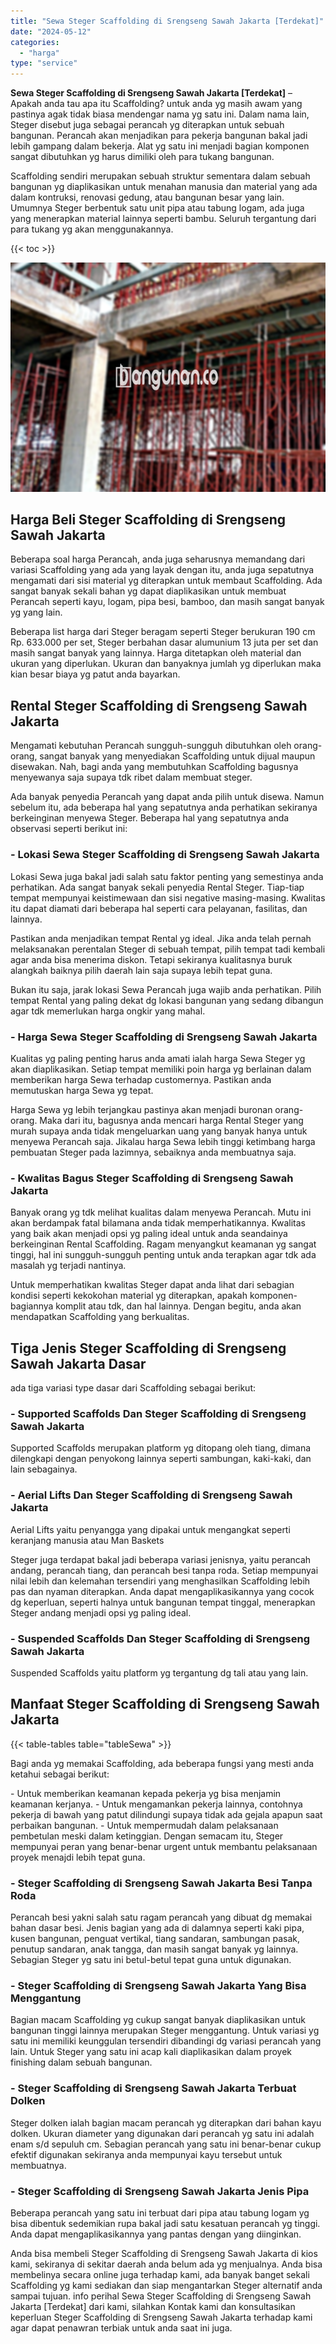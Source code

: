 ```yaml
---
title: "Sewa Steger Scaffolding di Srengseng Sawah Jakarta [Terdekat]"
date: "2024-05-12"
categories: 
  - "harga"
type: "service"
---
```


**Sewa Steger Scaffolding di Srengseng Sawah Jakarta \[Terdekat\]** – Apakah anda tau apa itu Scaffolding? untuk anda yg masih awam yang pastinya agak tidak biasa mendengar nama yg satu ini. Dalam nama lain, Steger disebut juga sebagai perancah yg diterapkan untuk sebuah bangunan. Perancah akan menjadikan para pekerja bangunan bakal jadi lebih gampang dalam bekerja. Alat yg satu ini menjadi bagian komponen sangat dibutuhkan yg harus dimiliki oleh para tukang bangunan.

Scaffolding sendiri merupakan sebuah struktur sementara dalam sebuah bangunan yg diaplikasikan untuk menahan manusia dan material yang ada dalam kontruksi, renovasi gedung, atau bangunan besar yang lain. Umumnya Steger berbentuk satu unit pipa atau tabung logam, ada juga yang menerapkan material lainnya seperti bambu. Seluruh tergantung dari para tukang yg akan menggunakannya.

{{< toc >}}

![Sewa Steger Scaffolding di Srengseng Sawah Jakarta [Terdekat]](/images/sewa-scaffolding-steger-17.png)

## Harga Beli Steger Scaffolding di Srengseng Sawah Jakarta

Beberapa soal harga Perancah, anda juga seharusnya memandang dari variasi Scaffolding yang ada yang layak dengan itu, anda juga sepatutnya mengamati dari sisi material yg diterapkan untuk membaut Scaffolding. Ada sangat banyak sekali bahan yg dapat diaplikasikan untuk membuat Perancah seperti kayu, logam, pipa besi, bamboo, dan masih sangat banyak yg yang lain.

Beberapa list harga dari Steger beragam seperti Steger berukuran 190 cm Rp. 633.000 per set, Steger berbahan dasar alumunium 13 juta per set dan masih sangat banyak yang lainnya. Harga ditetapkan oleh material dan ukuran yang diperlukan. Ukuran dan banyaknya jumlah yg diperlukan maka kian besar biaya yg patut anda bayarkan.

## Rental Steger Scaffolding di Srengseng Sawah Jakarta

Mengamati kebutuhan Perancah sungguh-sungguh dibutuhkan oleh orang-orang, sangat banyak yang menyediakan Scaffolding untuk dijual maupun disewakan. Nah, bagi anda yang membutuhkan Scaffolding bagusnya menyewanya saja supaya tdk ribet dalam membuat steger.

Ada banyak penyedia Perancah yang dapat anda pilih untuk disewa. Namun sebelum itu, ada beberapa hal yang sepatutnya anda perhatikan sekiranya berkeinginan menyewa Steger. Beberapa hal yang sepatutnya anda observasi seperti berikut ini:

### \- Lokasi Sewa Steger Scaffolding di Srengseng Sawah Jakarta

Lokasi Sewa juga bakal jadi salah satu faktor penting yang semestinya anda perhatikan. Ada sangat banyak sekali penyedia Rental Steger. Tiap-tiap tempat mempunyai keistimewaan dan sisi negative masing-masing. Kwalitas itu dapat diamati dari beberapa hal seperti cara pelayanan, fasilitas, dan lainnya.

Pastikan anda menjadikan tempat Rental yg ideal. Jika anda telah pernah melaksanakan perentalan Steger di sebuah tempat, pilih tempat tadi kembali agar anda bisa menerima diskon. Tetapi sekiranya kualitasnya buruk alangkah baiknya pilih daerah lain saja supaya lebih tepat guna.

Bukan itu saja, jarak lokasi Sewa Perancah juga wajib anda perhatikan. Pilih tempat Rental yang paling dekat dg lokasi bangunan yang sedang dibangun agar tdk memerlukan harga ongkir yang mahal.

### \- Harga Sewa Steger Scaffolding di Srengseng Sawah Jakarta

Kualitas yg paling penting harus anda amati ialah harga Sewa Steger yg akan diaplikasikan. Setiap tempat memiliki poin harga yg berlainan dalam memberikan harga Sewa terhadap customernya. Pastikan anda memutuskan harga Sewa yg tepat.

Harga Sewa yg lebih terjangkau pastinya akan menjadi buronan orang-orang. Maka dari itu, bagusnya anda mencari harga Rental Steger yang murah supaya anda tidak mengeluarkan uang yang banyak hanya untuk menyewa Perancah saja. Jikalau harga Sewa lebih tinggi ketimbang harga pembuatan Steger pada lazimnya, sebaiknya anda membuatnya saja.

### \- Kwalitas Bagus Steger Scaffolding di Srengseng Sawah Jakarta

Banyak orang yg tdk melihat kualitas dalam menyewa Perancah. Mutu ini akan berdampak fatal bilamana anda tidak memperhatikannya. Kwalitas yang baik akan menjadi opsi yg paling ideal untuk anda seandainya berkeinginan Rental Scaffolding. Ragam menyangkut keamanan yg sangat tinggi, hal ini sungguh-sungguh penting untuk anda terapkan agar tdk ada masalah yg terjadi nantinya.

Untuk memperhatikan kwalitas Steger dapat anda lihat dari sebagian kondisi seperti kekokohan material yg diterapkan, apakah komponen-bagiannya komplit atau tdk, dan hal lainnya. Dengan begitu, anda akan mendapatkan Scaffolding yang berkualitas.

## Tiga Jenis Steger Scaffolding di Srengseng Sawah Jakarta Dasar

ada tiga variasi type dasar dari Scaffolding sebagai berikut:

### \- Supported Scaffolds Dan Steger Scaffolding di Srengseng Sawah Jakarta

Supported Scaffolds merupakan platform yg ditopang oleh tiang, dimana dilengkapi dengan penyokong lainnya seperti sambungan, kaki-kaki, dan lain sebagainya.

### \- Aerial Lifts Dan Steger Scaffolding di Srengseng Sawah Jakarta

Aerial Lifts yaitu penyangga yang dipakai untuk mengangkat seperti keranjang manusia atau Man Baskets

Steger juga terdapat bakal jadi beberapa variasi jenisnya, yaitu perancah andang, perancah tiang, dan perancah besi tanpa roda. Setiap mempunyai nilai lebih dan kelemahan tersendiri yang menghasilkan Scaffolding lebih pas dan nyaman diterapkan. Anda dapat mengaplikasikannya yang cocok dg keperluan, seperti halnya untuk bangunan tempat tinggal, menerapkan Steger andang menjadi opsi yg paling ideal.

### \- Suspended Scaffolds Dan Steger Scaffolding di Srengseng Sawah Jakarta

Suspended Scaffolds yaitu platform yg tergantung dg tali atau yang lain.

## Manfaat Steger Scaffolding di Srengseng Sawah Jakarta

{{< table-tables table="tableSewa" >}}

Bagi anda yg memakai Scaffolding, ada beberapa fungsi yang mesti anda ketahui sebagai berikut:

\- Untuk memberikan keamanan kepada pekerja yg bisa menjamin keamanan kerjanya. - Untuk mengamankan pekerja lainnya, contohnya pekerja di bawah yang patut dilindungi supaya tidak ada gejala apapun saat perbaikan bangunan. - Untuk mempermudah dalam pelaksanaan pembetulan meski dalam ketinggian. Dengan semacam itu, Steger mempunyai peran yang benar-benar urgent untuk membantu pelaksanaan proyek menajdi lebih tepat guna.

### \- Steger Scaffolding di Srengseng Sawah Jakarta Besi Tanpa Roda

Perancah besi yakni salah satu ragam perancah yang dibuat dg memakai bahan dasar besi. Jenis bagian yang ada di dalamnya seperti kaki pipa, kusen bangunan, penguat vertikal, tiang sandaran, sambungan pasak, penutup sandaran, anak tangga, dan masih sangat banyak yg lainnya. Sebagian Steger yg satu ini betul-betul tepat guna untuk digunakan.

### \- Steger Scaffolding di Srengseng Sawah Jakarta Yang Bisa Menggantung

Bagian macam Scaffolding yg cukup sangat banyak diaplikasikan untuk bangunan tinggi lainnya merupakan Steger menggantung. Untuk variasi yg satu ini memiliki keunggulan tersendiri dibandingi dg variasi perancah yang lain. Untuk Steger yang satu ini acap kali diaplikasikan dalam proyek finishing dalam sebuah bangunan.

### \- Steger Scaffolding di Srengseng Sawah Jakarta Terbuat Dolken

Steger dolken ialah bagian macam perancah yg diterapkan dari bahan kayu dolken. Ukuran diameter yang digunakan dari perancah yg satu ini adalah enam s/d sepuluh cm. Sebagian perancah yang satu ini benar-benar cukup efektif digunakan sekiranya anda mempunyai kayu tersebut untuk membuatnya.

### \- Steger Scaffolding di Srengseng Sawah Jakarta Jenis Pipa

Beberapa perancah yang satu ini terbuat dari pipa atau tabung logam yg bisa dibentuk sedemikian rupa bakal jadi satu kesatuan perancah yg tinggi. Anda dapat mengaplikasikannya yang pantas dengan yang diinginkan.

Anda bisa membeli Steger Scaffolding di Srengseng Sawah Jakarta di kios kami, sekiranya di sekitar daerah anda belum ada yg menjualnya. Anda bisa membelinya secara online juga terhadap kami, ada banyak banget sekali Scaffolding yg kami sediakan dan siap mengantarkan Steger alternatif anda sampai tujuan. info perihal Sewa Steger Scaffolding di Srengseng Sawah Jakarta \[Terdekat\] dari kami, silahkan Kontak kami dan konsultasikan keperluan Steger Scaffolding di Srengseng Sawah Jakarta terhadap kami agar dapat penawran terbiak untuk anda saat ini juga.
